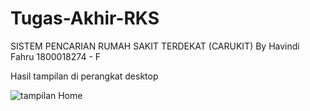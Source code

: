 # Tugas-Akhir-RKS
SISTEM PENCARIAN RUMAH SAKIT TERDEKAT (CARUKIT) By Havindi Fahru 1800018274 - F

Hasil tampilan di perangkat desktop

![tampilan Home](https://github.com/[VinSyahputra]/[Tugas-Akhir-RKS]/blob/[main]/home_desktop.png)
